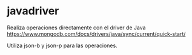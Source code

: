 # javadriver
Realiza operaciones directamente con el driver de Java
https://www.mongodb.com/docs/drivers/java/sync/current/quick-start/


Utiliza json-b y json-p para las operaciones.




